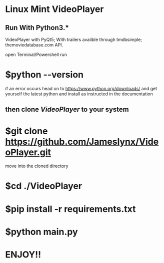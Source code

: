 # Linux Mint VideoPlayer
## Run With Python3.*
VideoPlayer with PyQt5; With trailers availble through tmdbsimple;
themoviedatabase.com API.

open Terminal/Powershell run
# $python --version

if an error occurs head on to https://www.python.org/downloads/ and get yourself the latest python and install as instructed in the documentation

## then clone *VideoPlayer* to your system
# $git clone **https://github.com/Jameslynx/VideoPlayer.git**

move into the cloned directory
# $cd ./VideoPlayer
# $pip install -r requirements.txt
# $python main.py
# ENJOY!!
